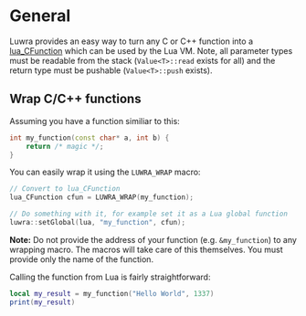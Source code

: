 # General
Luwra provides an easy way to turn any C or C++ function into a
[lua_CFunction](http://www.lua.org/manual/5.3/manual.html#lua_CFunction) which can be used by the
Lua VM. Note, all parameter types must be readable from the stack (`Value<T>::read` exists for all)
and the return type must be pushable (`Value<T>::push` exists).

## Wrap C/C++ functions
Assuming you have a function similiar to this:

```c++
int my_function(const char* a, int b) {
    return /* magic */;
}
```

You can easily wrap it using the `LUWRA_WRAP` macro:

```c++
// Convert to lua_CFunction
lua_CFunction cfun = LUWRA_WRAP(my_function);

// Do something with it, for example set it as a Lua global function
luwra::setGlobal(lua, "my_function", cfun);
```

**Note:** Do not provide the address of your function (e.g. `&my_function`) to any wrapping macro.
The macros will take care of this themselves. You must provide only the name of the function.

Calling the function from Lua is fairly straightforward:

```lua
local my_result = my_function("Hello World", 1337)
print(my_result)
```
